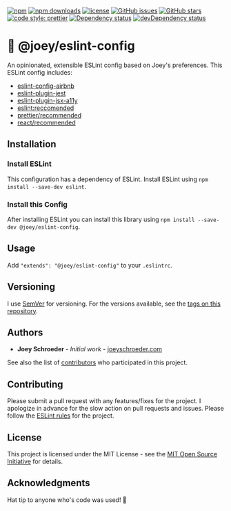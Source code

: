 [![npm](https://img.shields.io/npm/v/@joey/eslint-config.svg)](https://www.npmjs.com/package/@joey/eslint-config)
[![npm downloads](https://img.shields.io/npm/dt/@joey/eslint-config.svg)](https://www.npmjs.com/package/@joey/eslint-config)
[![license](https://img.shields.io/github/license/mashape/apistatus.svg)](https://opensource.org/licenses/MIT)
[![GitHub issues](https://img.shields.io/github/issues/joeyschroeder/joey-eslint-config.svg)](https://github.com/joeyschroeder/joey-eslint-config/issues)
[![GitHub stars](https://img.shields.io/github/stars/joeyschroeder/joey-eslint-config.svg)](https://github.com/joeyschroeder/joey-eslint-config/stargazers)
[![code style: prettier](https://img.shields.io/badge/code_style-prettier-ff69b4.svg)](https://github.com/prettier/prettier)
[![Dependency status](https://david-dm.org/joeyschroeder/@joey/eslint-config/status.svg)](https://david-dm.org/joeyschroeder/@joey/eslint-config/)
[![devDependency status](https://david-dm.org/joeyschroeder/@joey/eslint-config/dev-status.svg)](https://david-dm.org/joeyschroeder/@joey/eslint-config/?type=dev)

# 🌈 @joey/eslint-config
An opinionated, extensible ESLint config based on Joey's preferences.  This ESLint config includes:
* [eslint-config-airbnb](https://github.com/airbnb/javascript/tree/master/packages/eslint-config-airbnb)
* [eslint-plugin-jest](https://github.com/jest-community/eslint-plugin-jest)
* [eslint-plugin-jsx-a11y](https://github.com/evcohen/eslint-plugin-jsx-a11y)
* [eslint:reccomended](https://github.com/eslint/eslint/blob/master/conf/eslint-recommended.js)
* [prettier/recommended](https://github.com/prettier/prettier)
* [react/recommended](https://github.com/yannickcr/eslint-plugin-react)

## Installation

### Install ESLint
This configuration has a dependency of ESLint.  Install ESLint using `npm install --save-dev eslint`.

### Install this Config
After installing ESLint you can install this library using `npm install --save-dev @joey/eslint-config`.

## Usage
Add `"extends": "@joey/eslint-config"` to your `.eslintrc`.

## Versioning
I use [SemVer](https://docs.npmjs.com/getting-started/semantic-versioning) for versioning. For the versions available, see the [tags on this repository](https://github.com/joeyschroeder/joey-eslint-config/tags).

## Authors
* **Joey Schroeder** - *Initial work* - [joeyschroeder.com](https://joeyschroeder.com)

See also the list of [contributors](https://github.com/joeyschroeder/joey-eslint-config/graphs/contributors) who participated in this project.

## Contributing
Please submit a pull request with any features/fixes for the project. I apologize in advance for the slow action on pull requests and issues. Please follow the [ESLint rules](https://github.com/joeyschroeder/joey-eslint-config/blob/master/.eslintrc.json) for the project.

## License
This project is licensed under the MIT License - see the [MIT Open Source Initiative](https://opensource.org/licenses/MIT) for details.

## Acknowledgments
Hat tip to anyone who's code was used! 🤠
